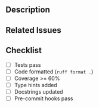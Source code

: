 ## Description

<!-- Briefly describe what this PR does -->

## Related Issues

<!-- Link related issues: "Closes #123" or "Related to #456" -->

## Checklist

- [ ] Tests pass
- [ ] Code formatted (`ruff format .`)
- [ ] Coverage >= 60%
- [ ] Type hints added
- [ ] Docstrings updated
- [ ] Pre-commit hooks pass
